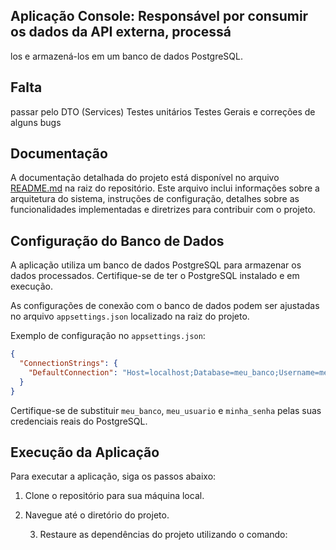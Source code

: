 ## Aplicação Console: Responsável por consumir os dados da API externa, processá
los e armazená-los em um banco de dados PostgreSQL. 

## Falta
 passar pelo DTO (Services)
 Testes unitários
 Testes Gerais e correções de alguns bugs






 ## Documentação
 A documentação detalhada do projeto está disponível no arquivo [README.md](../README.md) na raiz do repositório. Este arquivo inclui informações sobre a 
 arquitetura do sistema, instruções de configuração, detalhes sobre as funcionalidades implementadas e diretrizes para contribuir com o projeto.

 ## Configuração do Banco de Dados
 A aplicação utiliza um banco de dados PostgreSQL para armazenar os dados processados. Certifique-se de ter o PostgreSQL instalado e em execução.

 As configurações de conexão com o banco de dados podem ser ajustadas no arquivo `appsettings.json` localizado na raiz do projeto.

 Exemplo de configuração no `appsettings.json`:
 ```json
 {
   "ConnectionStrings": {
	 "DefaultConnection": "Host=localhost;Database=meu_banco;Username=meu_usuario;Password=minha_senha"
   }
 }
 ```	
 Certifique-se de substituir `meu_banco`, `meu_usuario` e `minha_senha` pelas suas credenciais reais do PostgreSQL.

 ## Execução da Aplicação
 Para executar a aplicação, siga os passos abaixo:
 1. Clone o repositório para sua máquina local.

 2. Navegue até o diretório do projeto.
	

	3. Restaure as dependências do projeto utilizando o comando:
	```bash
	
